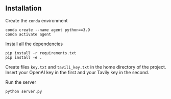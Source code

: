 
## Installation

Create the `conda` environment

```
conda create --name agent python==3.9
conda activate agent
```

Install all the dependencies

```
pip install -r requirements.txt
pip install -e .
```

Create files `key.txt` and `tavili_key.txt` in the home directory of the project. Insert your OpenAI key in the first and your Tavily key in the second.

Run the server

```
python server.py
```
